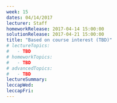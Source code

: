 ```yaml
---
week: 15
dates: 04/14/2017
lecturer: Staff
homeworkRelease: 2017-04-14 15:00:00
solutionRelease: 2017-04-21 15:00:00
title: "Based on course interest (TBD)"
# lectureTopics:
#   - TBD
# homeworkTopics:
#   - TBD
# advancedTopics:
#   - TBD
lectureSummary:
leccapWed:
leccapFri:
---
```


